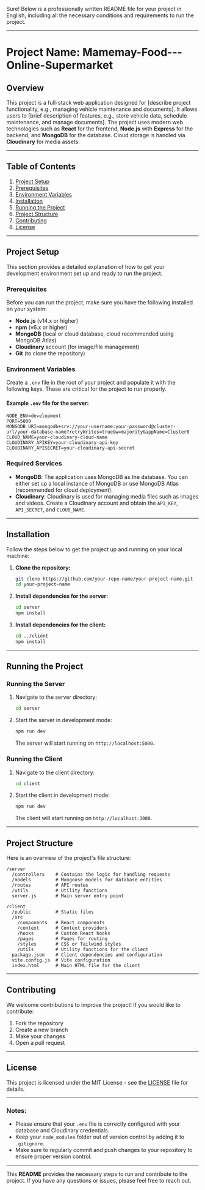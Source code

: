 Sure! Below is a professionally written README file for your project in English, including all the necessary conditions and requirements to run the project.

---

# Project Name: Mamemay-Food---Online-Supermarket

## Overview
This project is a full-stack web application designed for [describe project functionality, e.g., managing vehicle maintenance and documents]. It allows users to [brief description of features, e.g., store vehicle data, schedule maintenance, and manage documents]. The project uses modern web technologies such as **React** for the frontend, **Node.js** with **Express** for the backend, and **MongoDB** for the database. Cloud storage is handled via **Cloudinary** for media assets.

---

## Table of Contents
1. [Project Setup](#project-setup)
2. [Prerequisites](#prerequisites)
3. [Environment Variables](#environment-variables)
4. [Installation](#installation)
5. [Running the Project](#running-the-project)
6. [Project Structure](#project-structure)
7. [Contributing](#contributing)
8. [License](#license)

---

## Project Setup

This section provides a detailed explanation of how to get your development environment set up and ready to run the project.

### Prerequisites

Before you can run the project, make sure you have the following installed on your system:

- **Node.js** (v14.x or higher)
- **npm** (v6.x or higher)
- **MongoDB** (local or cloud database, cloud recommended using MongoDB Atlas)
- **Cloudinary** account (for image/file management)
- **Git** (to clone the repository)

### Environment Variables

Create a `.env` file in the root of your project and populate it with the following keys. These are critical for the project to run properly.

#### Example `.env` file for the server:

```env
NODE_ENV=development
PORT=5000
MONGODB_URI=mongodb+srv://your-username:your-password@cluster-url/your-database-name?retryWrites=true&w=majority&appName=Cluster0
CLOUD_NAME=your-cloudinary-cloud-name
CLOUDINARY_APIKEY=your-cloudinary-api-key
CLOUDINARY_APISECRET=your-cloudinary-api-secret
```

### Required Services

- **MongoDB**: The application uses MongoDB as the database. You can either set up a local instance of MongoDB or use MongoDB Atlas (recommended for cloud deployment).
- **Cloudinary**: Cloudinary is used for managing media files such as images and videos. Create a Cloudinary account and obtain the `API_KEY`, `API_SECRET`, and `CLOUD_NAME`.

---

## Installation

Follow the steps below to get the project up and running on your local machine:

1. **Clone the repository:**

   ```bash
   git clone https://github.com/your-repo-name/your-project-name.git
   cd your-project-name
   ```

2. **Install dependencies for the server:**

   ```bash
   cd server
   npm install
   ```

3. **Install dependencies for the client:**

   ```bash
   cd ../client
   npm install
   ```

---

## Running the Project

### Running the Server

1. Navigate to the server directory:
   
   ```bash
   cd server
   ```

2. Start the server in development mode:

   ```bash
   npm run dev
   ```

   The server will start running on `http://localhost:5000`.

### Running the Client

1. Navigate to the client directory:
   
   ```bash
   cd client
   ```

2. Start the client in development mode:

   ```bash
   npm run dev
   ```

   The client will start running on `http://localhost:3000`.

---

## Project Structure

Here is an overview of the project's file structure:

```
/server
  /controllers    # Contains the logic for handling requests
  /models         # Mongoose models for database entities
  /routes         # API routes
  /utils          # Utility functions
  server.js       # Main server entry point

/client
  /public         # Static files
  /src
    /components   # React components
    /context      # Context providers
    /hooks        # Custom React hooks
    /pages        # Pages for routing
    /styles       # CSS or Tailwind styles
    /utils        # Utility functions for the client
  package.json    # Client dependencies and configuration
  vite.config.js  # Vite configuration
  index.html      # Main HTML file for the client
```

---

## Contributing

We welcome contributions to improve the project! If you would like to contribute:

1. Fork the repository
2. Create a new branch
3. Make your changes
4. Open a pull request

---

## License

This project is licensed under the MIT License - see the [LICENSE](LICENSE) file for details.

---

### Notes:
- Please ensure that your `.env` file is correctly configured with your database and Cloudinary credentials.
- Keep your `node_modules` folder out of version control by adding it to `.gitignore`.
- Make sure to regularly commit and push changes to your repository to ensure proper version control.

---

This **README** provides the necessary steps to run and contribute to the project. If you have any questions or issues, please feel free to reach out.
